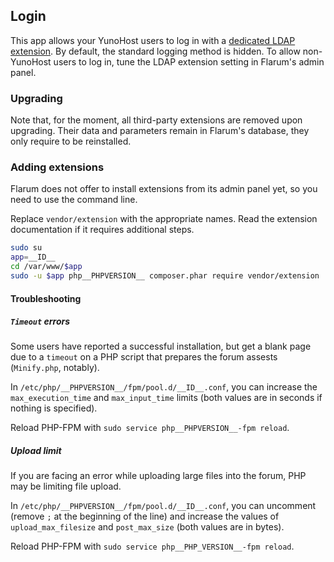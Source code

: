 ## Login

This app allows your YunoHost users to log in with a [dedicated LDAP extension](https://github.com/tituspijean/flarum-ext-auth-ldap). By default, the standard logging method is hidden.
To allow non-YunoHost users to log in, tune the LDAP extension setting in Flarum's admin panel.

### Upgrading

Note that, for the moment, all third-party extensions are removed upon upgrading.
Their data and parameters remain in Flarum's database, they only require to be reinstalled.

### Adding extensions

Flarum does not offer to install extensions from its admin panel yet, so you need to use the command line.

Replace `vendor/extension` with the appropriate names. Read the extension documentation if it requires additional steps.

```bash
sudo su
app=__ID__
cd /var/www/$app
sudo -u $app php__PHPVERSION__ composer.phar require vendor/extension
```

#### Troubleshooting

##### `Timeout` errors
Some users have reported a successful installation, but get a blank page due to a `timeout` on a PHP script that prepares the forum assests (`Minify.php`, notably).

In `/etc/php/__PHPVERSION__/fpm/pool.d/__ID__.conf`, you can increase the `max_execution_time` and `max_input_time` limits (both values are in seconds if nothing is specified).

Reload PHP-FPM with `sudo service php__PHPVERSION__-fpm reload`.

##### Upload limit
If you are facing an error while uploading large files into the forum, PHP may be limiting file upload.

In `/etc/php/__PHPVERSION__/fpm/pool.d/__ID__.conf`, you can uncomment (remove `;` at the beginning of the line) and increase the values of `upload_max_filesize` and `post_max_size` (both values are in bytes).

Reload PHP-FPM with `sudo service php__PHP_VERSION__-fpm reload`.
